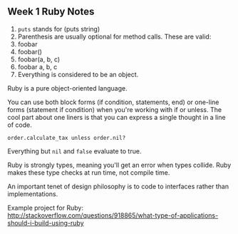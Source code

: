## Week 1 Ruby Notes  

1. `puts` stands for (puts string)
2. Parenthesis are usually optional for method calls. These are valid:
  1. foobar
  2. foobar()
  3. foobar(a, b, c)
  4. foobar a, b, c
3. Everything is considered to be an object.

Ruby is a pure object-oriented language. 

You can use both block forms (if condition, statements, end) or one-line forms
(statement if condition) when you're working with if or unless. The cool part
about one liners is that you can express a single thought in a line of code.

`order.calculate_tax unless order.nil?`

Everything but `nil` and `false` evaluate to true.

Ruby is strongly types, meaning you'll get an error when types collide. Ruby
makes these type checks at run time, not compile time.

An important tenet of design philosophy is to code to interfaces rather than
implementations. 

Example project for Ruby:
http://stackoverflow.com/questions/918865/what-type-of-applications-should-i-build-using-ruby
